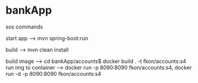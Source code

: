 # bankApp

sos commands

start app --> mvn spring-boot:run

build --> mvn clean install

build image --> cd bankApp/accounts$ docker build . -t fkon/accounts:s4
run img to container --> docker run -p 8090:8090 fkon/accounts:s4, docker run -d -p 8090:8090 fkon/accounts:s4


